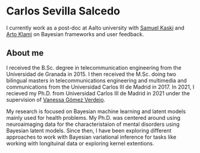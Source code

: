 # Carlos Sevilla Salcedo

I currently work as a post-doc at Aalto university with [Samuel Kaski](https://people.aalto.fi/samuel.kaski) and [Arto Klami](https://researchportal.helsinki.fi/en/persons/arto-klami) on Bayesian frameworks and user feedback.

## About me

I received the B.Sc. degree in telecommunication engineering from the Universidad de Granada in 2015. I then received the M.Sc. doing two bilingual masters in telecommunications engineering and multimedia and communications from the Universidad Carlos III de Madrid in 2017. In 2021, I recieved my Ph.D. from Universidad Carlos III de Madrid in 2021 under the supervision of [Vanessa Gómez Verdejo](http://vanessa.webs.tsc.uc3m.es/). 

My research is focused on Bayesian machine learning and latent models mainly used for health problems. My Ph.D. was centered around using neuroaimaging data for the characteristaion of mental disorders using Bayesian latent models. Since then, I have been exploring different approaches to work with Bayesian variational inference for tasks like working with longituinal data or exploring kernel extentions.
